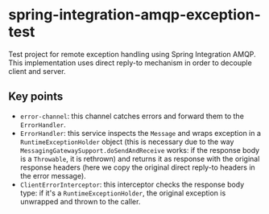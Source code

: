 # spring-integration-amqp-exception-test

Test project for remote exception handling using Spring Integration AMQP. This implementation uses direct reply-to mechanism in order to decouple client and server.

## Key points

- `error-channel`: this channel catches errors and forward them to the `ErrorHandler`.
- `ErrorHandler`: this service inspects the `Message` and wraps exception in a `RuntimeExceptionHolder` object (this is necessary due to the way `MessagingGatewaySupport.doSendAndReceive` works: if the response body is a `Throwable`, it is rethrown) and returns it as response with the original response headers (here we copy the original direct reply-to headers in the error message).
- `ClientErrorInterceptor`: this interceptor checks the response body type: if it's a `RuntimeExceptionHolder`, the original exception is unwrapped and thrown to the caller.
